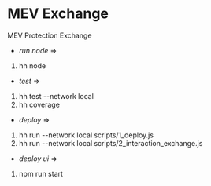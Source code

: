 # MEV Exchange
MEV Protection Exchange

- *run node* =>
1. hh node 

- *test* =>
1. hh test --network local 
2. hh coverage

- *deploy* =>
1. hh run --network local scripts/1_deploy.js
2. hh run --network local scripts/2_interaction_exchange.js

- *deploy ui* =>
1. npm run start

